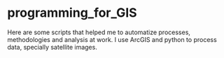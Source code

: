 # programming_for_GIS
Here are some scripts that helped me to automatize processes, methodologies and analysis at work. I use ArcGIS and python to process data, specially satellite images. 
